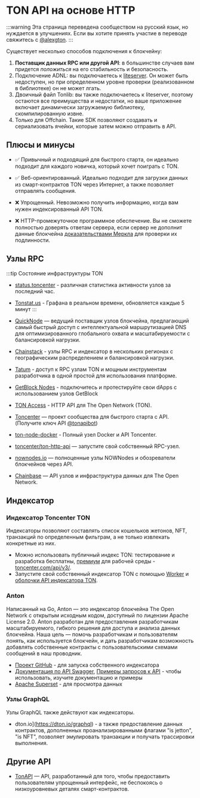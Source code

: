 # TON API на основе HTTP

:::warning
Эта страница переведена сообществом на русский язык, но нуждается в улучшениях. Если вы хотите принять участие в переводе свяжитесь с [@alexgton](https://t.me/alexgton).
:::

Существует несколько способов подключения к блокчейну:

1. **Поставщик данных RPC или другой API**: в большинстве случаев вам придется *положиться* на его стабильность и безопасность.
2. Подключение ADNL: вы подключаетесь к [liteserver](/v3/guidelines/nodes/running-nodes/liteserver-node). Он может быть недоступен, но при определенном уровне проверки (реализованном в библиотеке) он не может лгать.
3. Двоичный файл Tonlib: вы также подключаетесь к liteserver, поэтому остаются все преимущества и недостатки, но ваше приложение включает динамически загружаемую библиотеку, скомпилированную извне.
4. Только для Offchain. Такие SDK позволяют создавать и сериализовать ячейки, которые затем можно отправить в API.

## Плюсы и минусы

- ✅ Привычный и подходящий для быстрого старта, он идеально подходит для каждого новичка, который хочет поиграть с TON.

- ✅ Веб-ориентированный. Идеально подходит для загрузки данных из смарт-контрактов TON через Интернет, а также позволяет отправлять сообщения.

- ❌ Упрощенный. Невозможно получить информацию, когда вам нужен индексированный API TON.

- ❌ HTTP-промежуточное программное обеспечение.  Вы не сможете полностью доверять ответам сервера, если сервер не дополнит данные блокчейна [доказательствами Меркла](/v3/documentation/data-formats/tlb/proofs) для проверки их подлинности.

## Узлы RPC

:::tip Состояние инфраструктуры TON

- [status.toncenter](https://status.toncenter.com/) - различная статистика активности узлов за последний час.

- [Tonstat.us](https://tonstat.us/) - Графана в реальном времени, обновляется каждые 5 минут
  :::

- [QuickNode](https://www.quicknode.com/chains/ton?utm_source=ton-docs) — ведущий поставщик узлов блокчейна, предлагающий самый быстрый доступ с интеллектуальной маршрутизацией DNS для оптимизированного глобального охвата и масштабируемости с балансировкой нагрузки.

- [Chainstack](https://chainstack.com/build-better-with-ton/) - узлы RPC и индексатор в нескольких регионах с географическим распределением и балансировкой нагрузки.

- [Tatum](https://docs.tatum.io/reference/rpc-ton) - доступ к RPC узлам TON и мощным инструментам разработчика в одной простой для использования платформе.

- [GetBlock Nodes](https://getblock.io/nodes/ton/) - подключитесь и протестируйте свои dApps с использованием узлов GetBlock

- [TON Access](https://www.orbs.com/ton-access/) - HTTP API для The Open Network (TON).

- [Toncenter](https://toncenter.com/api/v2/) — проект сообщества для быстрого старта с API. (Получите ключ API [@tonapibot](https://t.me/tonapibot))

- [ton-node-docker](https://github.com/fmira21/ton-node-docker) - Полный узел Docker и API Toncenter.

- [toncenter/ton-http-api](https://github.com/toncenter/ton-http-api) — запустите свой собственный RPC-узел.

- [nownodes.io](https://nownodes.io/nodes) — полноценные узлы NOWNodes и обозреватели блокчейнов через API.

- [Chainbase](https://chainbase.com/chainNetwork/TON) — API узлов и инфраструктура данных для The Open Network.

## Индексатор

### Индексатор Toncenter TON

Индексаторы позволяют составлять список кошельков жетонов, NFT, транзакций по определенным фильтрам, а не только извлекать конкретные из них.

- Можно использовать публичный индекс TON: тестирование и разработка бесплатны, [премиум](https://t.me/tonapibot) для рабочей среды - [toncenter.com/api/v3/](https://toncenter.com/api/v3/).
- Запустите свой собственный индексатор TON с помощью [Worker](https://github.com/toncenter/ton-index-worker/tree/36134e7376986c5517ee65e6a1ddd54b1c76cdba) и [оболочки API индексатора TON](https://github.com/toncenter/ton-indexer).

### Anton

Написанный на Go, Anton — это индексатор блокчейна The Open Network с открытым исходным кодом, доступный по лицензии Apache License 2.0. Anton разработан для предоставления разработчикам масштабируемого, гибкого решения для доступа и анализа данных блокчейна. Наша цель — помочь разработчикам и пользователям понять, как используется блокчейн, и дать разработчикам возможность добавлять собственные контракты с пользовательскими схемами сообщений в наш проводник.

- [Проект GitHub](https://github.com/tonindexer/anton) - для запуска собственного индексатора
- [Документация по API Swagger](https://github.com/tonindexer/anton), [Примеры запросов к API](https://github.com/tonindexer/anton/blob/main/docs/API.md) - чтобы использовать, изучите документацию и примеры
- [Apache Superset](https://github.com/tonindexer/anton) - для просмотра данных

### Узлы GraphQL

Узлы GraphQL также действуют как индексаторы.

- dton.io](https://dton.io/graphql) - а также предоставление данных контрактов, дополненных проанализированными флагами "is jetton", "is NFT", позволяет эмулировать транзакции и получать трассировки выполнения.

## Другие API

- [TonAPI](https://docs.tonconsole.com/tonapi) — API, разработанный для того, чтобы предоставить пользователям упрощенный интерфейс, не беспокоясь о низкоуровневых деталях смарт-контрактов.
